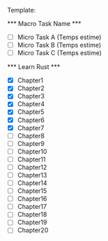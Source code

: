 Template:

*** Macro Task Name ***
- [ ] Micro Task A (Temps estime) 
- [ ] Micro Task B (Temps estime)
- [ ] Micro Task C (Temps estime)

*** Learn Rust ***
- [x] Chapter1
- [x] Chapter2
- [x] Chapter3
- [x] Chapter4
- [x] Chapter5
- [x] Chapter6
- [x] Chapter7
- [ ] Chapter8
- [ ] Chapter9
- [ ] Chapter10
- [ ] Chapter11
- [ ] Chapter12
- [ ] Chapter13
- [ ] Chapter14
- [ ] Chapter15
- [ ] Chapter16
- [ ] Chapter17
- [ ] Chapter18
- [ ] Chapter19
- [ ] Chapter20
